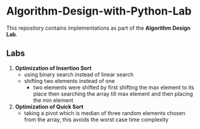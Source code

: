 # **Algorithm-Design-with-Python-Lab**
This repository contains implementations as part of the **Algorithm Design Lab**.

## **Labs**
1. **Optimization of Insertion Sort**
   - using binary search instead of linear search
   - shifting two elements instead of one
       - two elements were shifted by first shifting the max element to its place then searching the array till max element and then placing the min element
2. **Optimization of Quick Sort**
   - taking a pivot which is median of three random elements chosen from the array, this avoids the worst case time complexity

